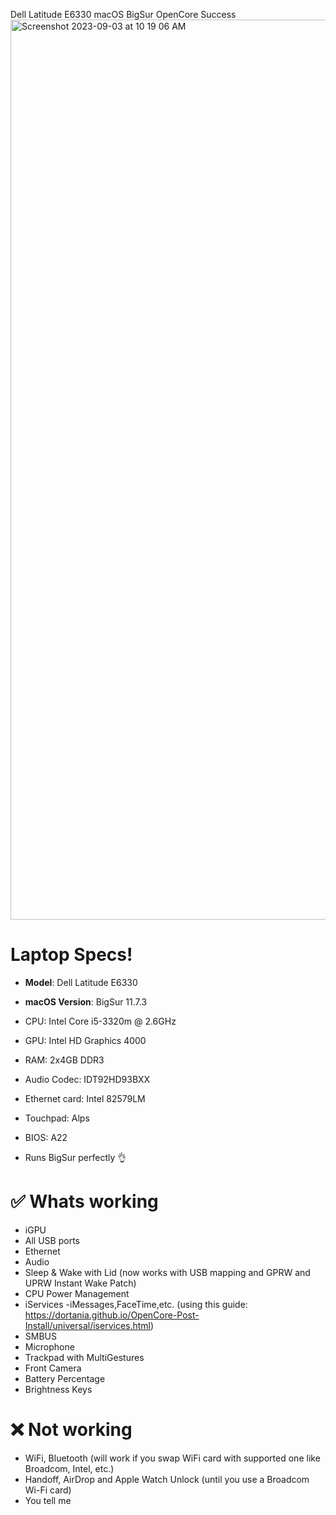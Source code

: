 Dell Latitude E6330 macOS BigSur OpenCore Success
<img width="1440" alt="Screenshot 2023-09-03 at 10 19 06 AM" src="https://github.com/mhussain800/Dell-Latitude-E6330-BigSur-OpenCore-Hackintosh-EFI/assets/87897681/74ec35c8-a3dd-4642-9aa0-c9fd40b42ca4">

# Laptop Specs!
+ **Model**: Dell Latitude E6330
+ **macOS Version**: BigSur 11.7.3

+ CPU: Intel Core i5-3320m @ 2.6GHz
+ GPU: Intel HD Graphics 4000
+ RAM: 2x4GB DDR3
+ Audio Codec: IDT92HD93BXX
+ Ethernet card: Intel 82579LM
+ Touchpad: Alps
+ BIOS: A22
- Runs BigSur perfectly 👌
# ✅ Whats working
+ iGPU
+ All USB ports 
+ Ethernet
+ Audio 
+ Sleep & Wake with Lid (now works with USB mapping and GPRW and UPRW Instant Wake Patch)
+ CPU Power Management
+ iServices -iMessages,FaceTime,etc. (using this guide: https://dortania.github.io/OpenCore-Post-Install/universal/iservices.html)
+ SMBUS
+ Microphone
+ Trackpad with MultiGestures 
+ Front Camera
+ Battery Percentage
+ Brightness Keys
# ❌ Not working
+ WiFi, Bluetooth (will work if you swap WiFi card with supported one like Broadcom, Intel, etc.)
+ Handoff, AirDrop and Apple Watch Unlock (until you use a Broadcom Wi-Fi card)
+ You tell me
